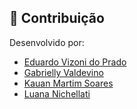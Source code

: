 ## 📝 Contribuição
Desenvolvido por:
- [Eduardo Vizoni do Prado](https://github.com/EduardoVizoni)
- [Gabrielly Valdevino](https://github.com/GabriellyV)
- [Kauan Martim Soares](https://github.com/KauanMartim)
- [Luana Nichellati](https://github.com/luanaNichelatti)
